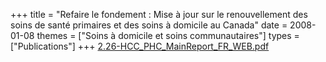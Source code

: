 +++
title = "Refaire le fondement : Mise à jour sur le renouvellement des soins de santé primaires et des soins à domicile au Canada"
date = 2008-01-08
themes = ["Soins à domicile et soins communautaires"]
types = ["Publications"]
+++
[2.26-HCC_PHC_MainReport_FR_WEB.pdf](/files/2.26-HCC_PHC_MainReport_FR_WEB.pdf)
